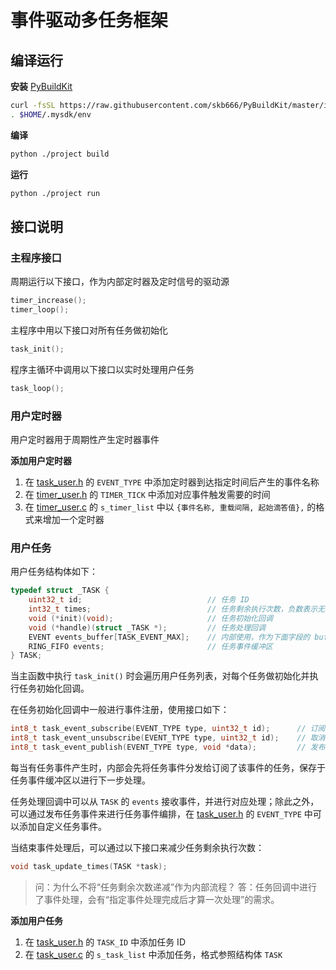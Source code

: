 # 事件驱动多任务框架


## 编译运行

**安装** [PyBuildKit](https://github.com/skb666/PyBuildKit)

```bash
curl -fsSL https://raw.githubusercontent.com/skb666/PyBuildKit/master/install.sh | bash
. $HOME/.mysdk/env
```

**编译**

```bash
python ./project build
```

**运行**

```bash
python ./project run
```

## 接口说明

### 主程序接口

周期运行以下接口，作为内部定时器及定时信号的驱动源

```c
timer_increase();
timer_loop();
```

主程序中用以下接口对所有任务做初始化

```c
task_init();
```

程序主循环中调用以下接口以实时处理用户任务

```c
task_loop();
```

### 用户定时器

用户定时器用于周期性产生定时器事件

**添加用户定时器**

1. 在 [task_user.h](main/user/inc/task_user.h) 的 `EVENT_TYPE` 中添加定时器到达指定时间后产生的事件名称
2. 在 [timer_user.h](main/user/inc/timer_user.h) 的 `TIMER_TICK` 中添加对应事件触发需要的时间
3. 在 [timer_user.c](test_sample/main/user/src/timer_user.c) 的 `s_timer_list` 中以 `{事件名称, 重载间隔, 起始滴答值},` 的格式来增加一个定时器

### 用户任务

用户任务结构体如下：

```c
typedef struct _TASK {
    uint32_t id;                            // 任务 ID
    int32_t times;                          // 任务剩余执行次数，负数表示无穷次
    void (*init)(void);                     // 任务初始化回调
    void (*handle)(struct _TASK *);         // 任务处理回调
    EVENT events_buffer[TASK_EVENT_MAX];    // 内部使用，作为下面字段的 buffer
    RING_FIFO events;                       // 任务事件缓冲区
} TASK;
```

当主函数中执行 `task_init()` 时会遍历用户任务列表，对每个任务做初始化并执行任务初始化回调。

在任务初始化回调中一般进行事件注册，使用接口如下：

```c
int8_t task_event_subscribe(EVENT_TYPE type, uint32_t id);      // 订阅任务事件
int8_t task_event_unsubscribe(EVENT_TYPE type, uint32_t id);    // 取消订阅任务事件
int8_t task_event_publish(EVENT_TYPE type, void *data);         // 发布任务事件
```

每当有任务事件产生时，内部会先将任务事件分发给订阅了该事件的任务，保存于任务事件缓冲区以进行下一步处理。

任务处理回调中可以从 `TASK` 的 `events` 接收事件，并进行对应处理；除此之外，可以通过发布任务事件来进行任务事件编排，在 [task_user.h](main/user/inc/task_user.h) 的 `EVENT_TYPE` 中可以添加自定义任务事件。

当结束事件处理后，可以通过以下接口来减少任务剩余执行次数：

```c
void task_update_times(TASK *task);
```

> 问：为什么不将“任务剩余次数递减”作为内部流程？
> 答：任务回调中进行了事件处理，会有“指定事件处理完成后才算一次处理”的需求。

**添加用户任务**

1. 在 [task_user.h](main/user/inc/task_user.h) 的 `TASK_ID` 中添加任务 ID
2. 在 [task_user.c](test_sample/main/user/src/task_user.c) 的 `s_task_list` 中添加任务，格式参照结构体 `TASK`
